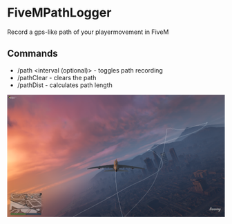 # FiveMPathLogger
 Record a gps-like path of your playermovement in FiveM
 
## Commands
* /path <interval (optional)>  -  toggles path recording
* /pathClear  -  clears the path
* /pathDist  -  calculates path length


![showcase](./media/showcase.png)
